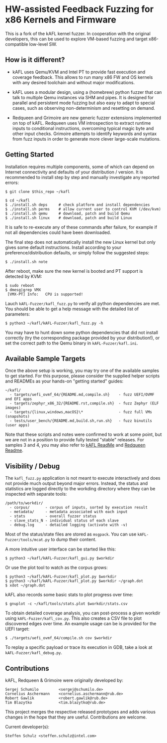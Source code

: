 # HW-assisted Feedback Fuzzing for x86 Kernels and Firmware

This is a fork of the kAFL kernel fuzzer. In cooperation with the original
developers, this can be used to explore VM-based fuzzing and target
x86-compatible low-level SW.


## How is it different?

- kAFL uses Qemu/KVM and Intel PT to provide fast execution and coverage
  feedback. This allows to run many x86 FW and OS kernels with any desired
  toolchain and without major modifications.

- kAFL uses a modular design, using a (homebrew) python fuzzer that can talk to
  multiple Qemu instances via SHM and pipes. It is designed for parallel and
  persistent mode fuzzing but also easy to adapt to special cases, such as
  observing non-determinism and resetting on demand.

- Redqueen and Grimoire are new generic fuzzer extensions implemented on top of
  kAFL. Redqueen uses VM introspection to extract runtime inputs to conditional
  instructions, overcoming typical magic byte and other input checks.  Grimoire
  attempts to identify keywords and syntax from fuzz inputs in order to generate
  more clever large-scale mutations.


## Getting Started

Installation requires multiple components, some of which can depend on Internet
connectivity and defaults of your distribution / version. It is recommended to
install step by step and manually investigate any reported errors:

```
$ git clone $this_repo ~/kafl

$ cd ~/kafl
$ ./install.sh deps     # check platform and install dependencies
$ ./install.sh perms    # allow current user to control KVM (/dev/kvm)
$ ./install.sh qemu     # download, patch and build Qemu
$ ./install.sh linux    # download, patch and build Linux
```

It is safe to re-execute any of these commands after failure, for example
if not all dependencies could have been downloaded.

The final step does not automatically install the new Linux kernel but only gives
some default instructions. Install according to your preference/distribution
defaults, or simply follow the suggested steps:

```
$ ./install.sh note
```

After reboot, make sure the new kernel is booted and PT support is detected by KVM:

```
$ sudo reboot
$ dmesg|grep VMX
 [VMX-PT] Info:   CPU is supported!
```

Lauch `kAFL-Fuzzer/kafl_fuzz.py` to verify all python dependencies are met. You
should be able to get a help message with the detailed list of parameters:

```
$ python3 ~/kafl/kAFL-Fuzzer/kafl_fuzz.py -h
```

You may have to hunt down some python dependencies that did not install
correctly (try the corresponding package provided by your distribution!),
or set the correct path to the Qemu binary in `kAFL-Fuzzer/kafl.ini`.


## Available Sample Targets

Once the above setup is working, you may try one of the available samples to get
started. For this purpose, please consider the supplied helper scripts and
READMEs as your hands-on "getting started" guides:

```
~/kafl/
  - targets/uefi_ovmf_64/{README.md,compile.sh}    - fuzz UEFI/OVMF and EFI apps
  - targets/zephyr_x86_32/{README.rst,compile.sh}  - fuzz Zephyr (ELF images)
  - targets/{linux,windows,macOS}\*                - fuzz full VMs (snapshots)
  - tests/user_bench/{README.md,build.sh,run.sh}   - fuzz binutils (user apps)
```

Note that these scripts and notes were confirmed to work at some point, but we
are not in a position to provide fully tested "stable" releases. For samples
3 and 4, you may also refer to [kAFL ReadMe](doc/README.kAFL.md) and
[Redqueen Readme](doc/README.Redqueen.md).


## Visibility / Debug

The `kafl_fuzz.py` application is not meant to execute interactively and does not
provide much output beyond major errors. Instead, the status and statistics are
logged directly to the workding directory where they can be inspected with
separate tools:

```
/path/to/workdir/
  - corpus/       - corpus of inputs, sorted by execution result
  - metadata/     - metadata associated with each input
  - stats         - overall fuzzer status
  - slave_stats_N - individual status of each slave
  - debug.log     - detailed logging (activate with -v)
```

Most of the status/state files are stored as `msgpack`. You can use
`kAFL-Fuzzer/tools/mcat.py` to dump their content.

A more intuitive user interface can be started like this:

```
$ python3 ~/kafl/kAFL-Fuzzer/kafl_gui.py $workdir
```

Or use the plot tool to watch as the corpus grows:

```
$ python3 ~/kafl/kAFL-Fuzzer/kafl_plot.py $workdir
$ python3 ~/kafl/kAFL-Fuzzer/kafl_plot.py $workdir ~/graph.dot
$ xdot ~/graph.dot
```

kAFL also records some basic stats to plot progress over time:

```
$ gnuplot -c ~/kafl/tools/stats.plot $workdir/stats.csv
```

To obtain detailed coverage analysis, you can post-process a given workdir using
`kAFL-Fuzzer/kafl_cov.py`. This also creates a CSV file to plot discovered edges
over time. An example usage can be is provided for the UEFI target:

```
$ ./targets/uefi_ovmf_64/compile.sh cov $workdir
```

To replay a specific payload or trace its execution in GDB, take a look at
`kAFL-Fuzzer/kafl_debug.py`.


## Contributions

kAFL, Redqueen & Grimoire were originally developed by:

```
Sergej Schumilo         <sergej@schumilo.de>
Cornelius Aschermann    <cornelius.aschermann@rub.de>
Robert Gawlik           <robert.gawlik@rub.de>
Tim Blazytko            <tim.blazytko@rub.de>
```

This project merges the respective released prototypes and adds various changes
in the hope that they are useful. Contributions are welcome.

Current developer(s):

```
Steffen Schulz <steffen.schulz@intel.com>
```
